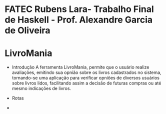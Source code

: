 # FATEC Rubens Lara- Trabalho Final de Haskell - Prof. Alexandre Garcia de Oliveira
# LivroMania 

* Introdução
 A ferramenta LivroMania, permite que o usuário realize avaliações, emitindo sua opnião sobre os livros cadastrados no sistema, tornando-se uma aplicação para verificar opniões de diversos usuários sobre livros lidos, facilitando assim a decisão de futuras compras ou até mesmo indicações de livros.

* Rotas
 *
